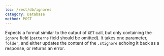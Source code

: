 ```yaml
---
loc: /rest/db/ignores
category: Database
method: POST
---
```


Expects a format similar to the output of `GET` call, but only containing the `ignore` field (`patterns` field should be omitted). It takes one parameter, `folder`, and either updates the content of the `.stignore` echoing it back as a response, or returns an error.

